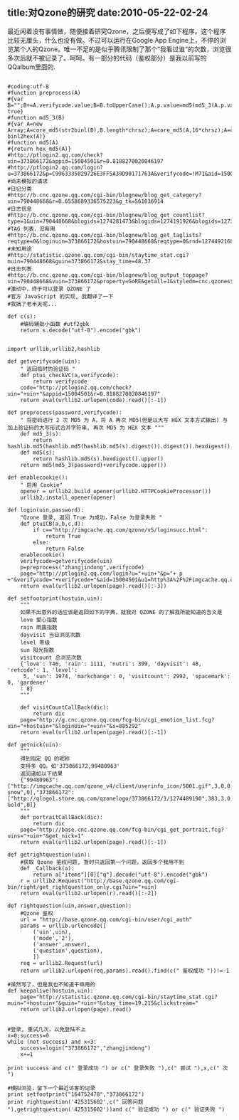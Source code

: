 title:对Qzone的研究
date:2010-05-22-02-24
---
最近闲着没有事情做，随便接着研究Qzone，之后便写成了如下程序。这个程序比较无厘头，什么也没有做。不过可以运行在Google App Engine上，不停的浏览某个人的Qzone。唯一不足的是似乎腾讯限制了那个”我看过谁“的次数，浏览很多次后就不被记录了。呵呵。有一部分的代码（鉴权部分）是我以前写的QQalbum里面的.

<pre><code>
#coding:utf-8
#function preprocess(A)
#{var B="";B+=A.verifycode.value;B=B.toUpperCase();A.p.value=md5(md5_3(A.p.value)+B);return true}
#function md5_3(B)
#{var A=new Array;A=core_md5(str2binl(B),B.length*chrsz);A=core_md5(A,16*chrsz);A=core_md5(A,16*chrsz);return binl2hex(A)}
#function md5(A)
#{return hex_md5(A)}
#http://ptlogin2.qq.com/check?uin=373866172&appid=15004501&r=0.8188270020846197
#http://ptlogin2.qq.com/login?u=373866172&p=C9963335029726E3FF5A39D90171763A&verifycode=!M71&aid=15004501&u1=http%3A%2F%2Fimgcache.qq.com%2Fqzone%2Fv5%2Floginsucc.html&h=1&ptredirect=0&ptlang=2052&from_ui=1&dumy=&fp=loginerroralert
#尚未模拟的请求
#日记分类
#http://b.cnc.qzone.qq.com/cgi-bin/blognew/blog_get_category?uin=790448668&r=0.6558689336575223&g_tk=561036914
#日志信息
#http://b.cnc.qzone.qq.com/cgi-bin/blognew/blog_get_countlist?type=1&uin=790448668&blogids=1274281473&blogids=1274191926&blogids=1273668455&blogids=1273500595&blogids=1273231895&blogids=1272793772&blogids=1272549604&blogids=1272446999&blogids=1272101325&blogids=1271562898&blogids=1271431993&blogids=1271075298&blogids=1270642953&blogids=1270393847&blogids=1268999236&r=0.8619854742499127&g_tk=561036914
#TAG 列表，没嘛用
#http://b.cnc.qzone.qq.com/cgi-bin/blognew/blog_get_taglists?reqtype=0&loginuin=373866172&hostuin=790448668&reqtype=0&rnd=1274492168690&g_tk=561036914
#未知用途
#http://statistic.qzone.qq.com/cgi-bin/staytime_stat.cgi?muin=790448668&guin=373866172&stay_time=48.37
#日志列表
#http://b.cnc.qzone.qq.com/cgi-bin/blognew/blog_output_toppage?uin=790448668&vuin=373866172&property=GoRE&getall=1&styledm=cnc.qzonestyle.gtimg.cn&imgdm=cnc.qzs.qq.com&bdm=b.cnc.qzone.qq.com&cate=&numperpage=15&maxlen=68&sorttype=0&arch=0&pos=0&direct=1&timestamp=1274492105&rand=0.33242965893257204
#激动中，终于可以登录 QZONE 了
#官方 JavaScript 的实现, 我翻译了一下
#我搞了老半天呢...

def c(s):
    #编码辅助小函数 #utf2gbk
    return s.decode("utf-8").encode("gbk")


import urllib,urllib2,hashlib

def getverifycode(uin):
    " 返回临时的验证码 "
    def ptui_checkVC(a,verifycode):
        return verifycode
    code="http://ptlogin2.qq.com/check?uin="+uin+"&appid=15004501&r=0.8188270020846197"
    return eval(urllib2.urlopen(code).read()[:-1])

def preprocess(password,verifycode):
    " 将密码进行 2 次 MD5 为 A，将 A 再次 MD5(但是以大写 HEX 文本方式输出) 与加上验证码的大写形式合并字符串, 再次 MD5 为 HEX 文本 """
    def md5_3(s):
        return hashlib.md5(hashlib.md5(hashlib.md5(s).digest()).digest()).hexdigest().upper()
    def md5(s):
        return hashlib.md5(s).hexdigest().upper()
    return md5(md5_3(password)+verifycode.upper())

def enablecookie():
    " 启用 Cookie"
    opener = urllib2.build_opener(urllib2.HTTPCookieProcessor())
    urllib2.install_opener(opener)

def login(uin,password):
    "Qzone 登录, 返回 True 为成功，False 为登录失败 "
    def ptuiCB(a,b,c,d):
        if c=="http://imgcache.qq.com/qzone/v5/loginsucc.html":
            return True
        else:
            return False
    enablecookie()
    verifycode=getverifycode(uin)
    p=preprocess("zhangjindong",verifycode)
    page="http://ptlogin2.qq.com/login?u="+uin+"&p="+ p +"&verifycode="+verifycode+"&aid=15004501&u1=http%3A%2F%2Fimgcache.qq.com%2Fqzone%2Fv5%2Floginsucc.html&h=1&ptredirect=0&ptlang=2052&from_ui=1&dumy=&fp=loginerroralert"
    return eval(urllib2.urlopen(page).read()[:-3])

def setfootprint(hostuin,uin):
    """
    如果不出意外的话应该是返回如下的字典，就我对 QZONE 的了解我所能知道的含义是
    love 爱心指数
    rain 雨露指数
    dayvisit 当日浏览次数
    level 等级
    sun 阳光指数
    visitcount 总浏览次数
    {'love': 746, 'rain': 1111, 'nutri': 399, 'dayvisit': 48, 'retcode': 1, 'level':
     5, 'sun': 1974, 'markchange': 0, 'visitcount': 2992, 'spacemark': 0, 'gardener'
    : 8}
    """

    def visitCountCallBack(dic):
        return dic
    page="http://g.cnc.qzone.qq.com/fcg-bin/cgi_emotion_list.fcg?uin="+hostuin+"&loginUin="+uin+"&s=885292"
    return eval(urllib2.urlopen(page).read()[:-1])

def getnick(uin):
    """
    得到指定 QQ 的昵称
    支持多 QQ。如'373866172,99480963'
    返回诸如以下结果
    {"99480963":["http://imgcache.qq.com/qzone_v4/client/userinfo_icon/5001.gif",3,0,0,0,0," snow",0],"373866172":["http://qlogo1.store.qq.com/qzonelogo/373866172/1/1274489190",383,3,0,0,0,"Pure Gold",0]}
    """
    def portraitCallBack(dic):
        return dic
    page="http://base.cnc.qzone.qq.com/fcg-bin/cgi_get_portrait.fcg?uins="+uin+"&get_nick=1"
    return eval(urllib2.urlopen(page).read()[:-1])

def getrightquestion(uin):
    #获取 Qzone 鉴权问题, 暂时只返回第一个问题，返回多个我用不到
    def _Callback(a):
        return a["items"][0]["q"].decode("utf-8").encode("gbk")
    r = urllib2.Request("http://base.qzone.qq.com/cgi-bin/right/get_rightquestion_only.cgi?uin="+uin)
    return eval(urllib2.urlopen(r).read()[:-2])

def rightquestion(uin,answer,question):
    #Qzone 鉴权
    url = "http://base.qzone.qq.com/cgi-bin/user/cgi_auth"
    params = urllib.urlencode([
        ('uin',uin),
        ('mode','2'),
        ('answer',answer),
        ('question',question),
        ])
    req = urllib2.Request(url)
    return urllib2.urlopen(req,params).read().find(c(" 鉴权成功 "))!=-1

#虽然写了，但是我也不知道干嘛用的
def keepalive(hostuin,uin):
    page="http://statistic.qzone.qq.com/cgi-bin/staytime_stat.cgi?muin="+hostuin+"&guin="+uin+"&stay_time=19.215&clickstream="
    return urllib2.urlopen(page).read()


#登录, 重试几次，以免登陆不上
x=0;success=0
while (not success) and x<3:
    success=login("373866172","zhangjindong")
    x+=1

print success and c(" 登录成功 ") or c(" 登录失败 "),c(" 尝试 "),x,c(" 次 ")

#模拟浏览，留下一个最近访客的记录
print setfootprint("164752478","373866172")
print rightquestion('425315602',c(" 回答问题 "),getrightquestion('425315602'))and c(" 验证成功 ") or c(" 验证失败 ")
</code></pre>
										